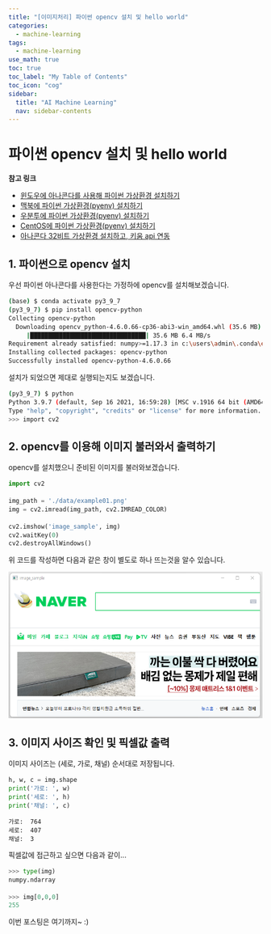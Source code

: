 ```yaml
---
title: "[이미지처리] 파이썬 opencv 설치 및 hello world" 
categories:
  - machine-learning
tags:
  - machine-learning
use_math: true
toc: true
toc_label: "My Table of Contents"
toc_icon: "cog"
sidebar:
  title: "AI Machine Learning"
  nav: sidebar-contents
---
```


# 파이썬 opencv 설치 및 hello world

**참고 링크**

* [윈도우에 아나콘다를 사용해 파이썬 가상환경 설치하기](https://losskatsu.github.io/programming/py-conda/)
* [맥북에 파이썬 가상환경(pyenv) 설치하기](https://losskatsu.github.io/it-infra/pyenv-osx/)
* [우분투에 파이썬 가상환경(pyenv) 설치하기](https://losskatsu.github.io/programming/pyenv/)
* [CentOS에 파이썬 가상환경(pyenv) 설치하기](https://losskatsu.github.io/it-infra/pyenv-centos6/)
* [아나콘다 32비트 가상환경 설치하고, 키움 api 연동](https://losskatsu.github.io/it-infra/conda32/)


## 1. 파이썬으로 opencv 설치

우선 파이썬 아나콘다를 사용한다는 가정하에 opencv를 설치해보겠습니다. 


```bash
(base) $ conda activate py3_9_7
(py3_9_7) $ pip install opencv-python
Collecting opencv-python
  Downloading opencv_python-4.6.0.66-cp36-abi3-win_amd64.whl (35.6 MB)
     |████████████████████████████████| 35.6 MB 6.4 MB/s
Requirement already satisfied: numpy>=1.17.3 in c:\users\admin\.conda\envs\py3_9_7\lib\site-packages (from opencv-python) (1.22.4)
Installing collected packages: opencv-python
Successfully installed opencv-python-4.6.0.66 
```

설치가 되었으면 제대로 실행되는지도 보겠습니다. 

```bash
(py3_9_7) $ python
Python 3.9.7 (default, Sep 16 2021, 16:59:28) [MSC v.1916 64 bit (AMD64)] :: Anaconda, Inc. on win32
Type "help", "copyright", "credits" or "license" for more information.
>>> import cv2
```

## 2. opencv를 이용해 이미지 불러와서 출력하기 


opencv를 설치했으니 준비된 이미지를 불러와보겠습니다. 

```python
import cv2

img_path = './data/example01.png'
img = cv2.imread(img_path, cv2.IMREAD_COLOR)

cv2.imshow('image_sample', img)
cv2.waitKey(0)
cv2.destroyAllWindows()
```

위 코드를 작성하면 다음과 같은 창이 별도로 하나 뜨는것을 알수 있습니다. 

<center><img src="/assets/images/ml/opencv/01/opencv01.png" width="800"></center>


## 3. 이미지 사이즈 확인 및 픽셀값 출력

이미지 사이즈는 (세로, 가로, 채널) 순서대로 저장됩니다. 

```python
h, w, c = img.shape
print('가로: ', w)
print('세로: ', h)
print('채널: ', c)
```
```
가로:  764
세로:  407
채널:  3
```

픽셀값에 접근하고 싶으면 다음과 같이...

```python
>>> type(img)
numpy.ndarray

>>> img[0,0,0]
255
```

이번 포스팅은 여기까지~ :)
